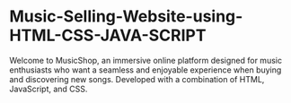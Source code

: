 # Music-Selling-Website-using-HTML-CSS-JAVA-SCRIPT
Welcome to MusicShop, an immersive online platform designed for music enthusiasts who want a seamless and enjoyable experience when buying and discovering new songs. Developed with a combination of HTML, JavaScript, and CSS.
